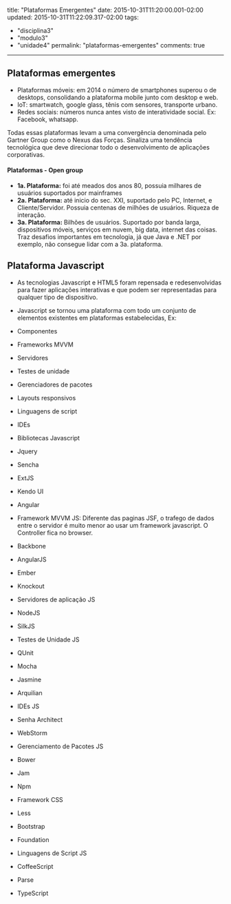 title: "Plataformas Emergentes"
date: 2015-10-31T11:20:00.001-02:00
updated: 2015-10-31T11:22:09.317-02:00
tags: 
- "disciplina3"
- "modulo3"
- "unidade4"
permalink: "plataformas-emergentes"
comments: true
---

## Plataformas emergentes

*   Plataformas móveis: em 2014 o número de smartphones superou o de desktops, consolidando a plataforma mobile junto com desktop e web.
*   IoT: smartwatch, google glass, tênis com sensores, transporte urbano. 
*   Redes sociais: números nunca antes visto de interatividade social. Ex: Facebook, whatsapp.

Todas essas plataformas levam a uma convergência denominada pelo Gartner Group como o Nexus das Forças. Sinaliza uma tendência tecnológica que deve direcionar todo o desenvolvimento de aplicações corporativas.  

#### Plataformas - Open group

*   **1a. Plataforma:** foi até meados dos anos 80, possuia milhares de usuários suportados por mainframes
*   **2a. Plataforma:** até inicio do sec. XXI, suportado pelo PC, Internet, e Cliente/Servidor. Possuia centenas de milhões de usuários. Riqueza de interação.
*   **3a. Plataforma:** Bilhões de usuários. Suportado por banda larga, dispositivos móveis, serviços em nuvem, big data, internet das coisas. Traz desafios importantes em tecnologia, já que Java e .NET por exemplo, não consegue lidar com a 3a. plataforma.

## Plataforma Javascript

*   As tecnologias Javascript e HTML5 foram repensada e redesenvolvidas para fazer aplicações interativas e que podem ser representadas para qualquer tipo de dispositivo.
*   Javascript se tornou uma plataforma com todo um conjunto de elementos existentes em plataformas estabelecidas, Ex:

*   Componentes
*   Frameworks MVVM
*   Servidores
*   Testes de unidade
*   Gerenciadores de pacotes
*   Layouts responsivos
*   Linguagens de script
*   IDEs

*   Bibliotecas Javascript

*   Jquery
*   Sencha
*   ExtJS
*   Kendo UI
*   Angular

*   Framework MVVM JS: Diferente das paginas JSF, o trafego de dados entre o servidor é muito menor ao usar um framework javascript. O Controller fica no browser.

*   Backbone
*   AngularJS
*   Ember
*   Knockout

*   Servidores de aplicação JS

*   NodeJS
*   SilkJS

*   Testes de Unidade JS

*   QUnit
*   Mocha
*   Jasmine
*   Arquilian

*   IDEs JS

*   Senha Architect
*   WebStorm

*   Gerenciamento de Pacotes JS

*   Bower
*   Jam
*   Npm

*   Framework CSS

*   Less
*   Bootstrap
*   Foundation

*   Linguagens de Script JS

*   CoffeeScript
*   Parse
*   TypeScript
